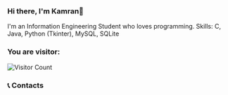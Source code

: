 ### Hi there, I'm Kamran👋

I'm an Information Engineering Student who loves programming.
Skills: C, Java, Python (Tkinter), MySQL, SQLite

### You are visitor: 
![Visitor Count](https://profile-counter.glitch.me/{Kamran-Dev}/count.svg)




### 📞 Contacts


<!--
**Kamran-Dev/Kamran-Dev** is a ✨ _special_ ✨ repository because its `README.md` (this file) appears on your GitHub profile.

Here are some ideas to get you started:

- 🔭 I’m currently working on ...
- 🌱 I’m currently learning ...
- 👯 I’m looking to collaborate on ...
- 🤔 I’m looking for help with ...
- 💬 Ask me about ...
- 📫 How to reach me: ...
- 😄 Pronouns: ...
- ⚡ Fun fact: ...
-->
